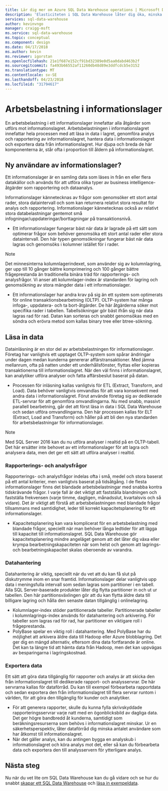 ```yaml
---
title: Lär dig mer om Azure SQL Data Warehouse operations | Microsoft Docs
description: 'Elasticiteten i SQL Data Warehouse låter dig öka, minska eller pausa beräkningskraft med hjälp av en glidande skala för informationslagerenheter (DWU:er). Den här artikeln förklarar måtten i informationslager och hur de relaterar till DWU:er. '
services: sql-data-warehouse
author: kevinvngo
manager: craigg-msft
ms.service: sql-data-warehouse
ms.topic: conceptual
ms.component: design
ms.date: 04/17/2018
ms.author: kevin
ms.reviewer: igorstan
ms.openlocfilehash: 21e1f687e152cf91bd32389e0d5aa0dabd463b2f
ms.sourcegitcommit: fa493b66552af11260db48d89e3ddfcdcb5e3152
ms.translationtype: MT
ms.contentlocale: sv-SE
ms.lasthandoff: 04/23/2018
ms.locfileid: "31794617"
---
```

# <a name="data-warehouse-workload"></a>Arbetsbelastning i informationslager
En arbetsbelastning i ett informationslager innefattar alla åtgärder som utförs mot informationslagret. Arbetsbelastningen i informationslagret innefattar hela processen med att läsa in data i lagret, genomföra analys och rapportering av informationslagret, hantera data i informationslagret och exportera data från informationslagret. Hur djupa och breda de här komponenterna är, står ofta i proportion till åldern på informationslagret.

## <a name="new-to-data-warehousing"></a>Ny användare av informationslager?
Ett informationslager är en samling data som läses in från en eller flera datakällor och används för att utföra olika typer av business intelligence-åtgärder som rapportering och dataanalys.

Informationslager kännetecknas av frågor som genomsöker ett stort antal rader, stora dataintervall och som kan returnera relativt stora resultat för analys och rapportering. Informationslager kännetecknas också av relativt stora databelastningar gentemot små infogningar/uppdateringar/borttagningar på transaktionsnivå.

* Ett informationslager fungerar bäst när data är lagrade på ett sätt som optimerar frågor som behöver genomsöka ett stort antal rader eller stora dataintervall. Den här typen genomsökningar fungerar bäst när data lagras och genomsöks i kolumner istället för i rader.

> [!NOTE]
> Det minnesinterna kolumnlagerindexet, som använder sig av kolumnlagring, ger upp till 10 gånger bättre komprimering och 100 gånger bättre frågeprestanda än traditionella binära träd för rapporterings- och analysfrågor. Vi anser att kolumnlager-index är standarden för lagring och genomsökning av stora mängder data i ett informationslager.
> 
> 

* Ett informationslager har andra krav på sig än ett system som optimerats för online transaktionsbearbetning (OLTP). OLTP-system har många infoga-, uppdatera- och ta bort-åtgärder. De här åtgärderna söker mot specifika rader i tabellen. Tabellsökningar gör bäst ifrån sig när data lagras rad för rad. Datan kan sorteras och snabbt genomsökas med en söndra och erövra metod som kallas binary tree eller btree-sökning.

## <a name="data-loading"></a>Läsa in data
Datainläsning är en stor del av arbetsbelastningen för informationslager. Företag har vanligtvis ett upptaget OLTP-system som spårar ändringar under dagen medan kunderna genererar affärstransaktioner. Med jämna mellanrum, ofta på natten under ett underhållsfönster, flyttas eller kopieras transaktionerna till informationslagret. När den väl finns i informationslagret, kan analytiker utföra analyser och fatta affärsbeslut baserat på datan.

* Processen för inläsning kallas vanligtvis för ETL (Extract, Transform, and Load). Data behöver vanligtvis omvandlas för att vara konsekvent med andra data i informationslagret. Förut använde företag sig av dedikerade ETL-servrar för att genomföra omvandlingarna. Nu med snabb, massivt parallell bearbetning, går det att först läsa in data i SQL Data Warehouse och sedan utföra omvandlingarna. Den här processen kallas för ELT (Extract, Load and Transform) och håller på att bli den nya standarden för arbetsbelastningar för informationslager.

> [!NOTE]
> Med SQL Server 2016 kan du nu utföra analyser i realtid på en OLTP-tabell. Det här ersätter inte behovet av ett informationslager för att lagra och analysera data, men det ger ett sätt att utföra analyser i realtid.
> 
> 

### <a name="reporting-and-analysis-queries"></a>Rapporterings- och analysfrågor
Rapporterings- och analysfrågor indelas ofta i små, medel och stora baserat på ett antal kriterier, men vanligtvis baserat på tidsåtgång. I de flesta informationslager finns det blandade arbetsbelastningar med snabba kontra tidskrävande frågor. I varje fall är det viktigt att fastställa blandningen och fastställa frekvensen (varje timme, dagligen, månadsslut, kvartalsvis och så vidare). Det är viktigt att förstå att arbetsbelastningen med blandade frågor tillsammans med samtidighet, leder till korrekt kapacitetsplanering för ett informationslager.

* Kapacitetsplanering kan vara komplicerat för en arbetsbelastning med blandade frågor, speciellt när man behöver långa ledtider för att lägga till kapacitet till informationslagret. SQL Data Warehouse gör kapacitetsplanering mindre angeläget genom att det låter dig växa eller krympa bearbetningskapaciteten när som helst och genom att lagrings- och bearbetningskapacitet skalas oberoende av varandra.

### <a name="data-management"></a>Datahantering
Datahantering är viktig, speciellt när du vet att du kan få slut på diskutrymme inom en snar framtid. Informationslager delar vanligtvis upp data i meningsfulla intervall som sedan lagras som partitioner i en tabell. Alla SQL Server-baserade produkter låter dig flytta partitioner in och ut ur tabellen. Den här partitionsväxlingen gör att du kan flytta äldre data till billigare lagring och hålla den senaste datan tillgänglig i onlinelagring.

* Kolumnlager-index stöder partitionerade tabeller. Partitionerade tabeller i kolumnlagrings-index används för datahantering och arkivering. För tabeller som lagras rad för rad, har partitioner en viktigare roll i frågeprestanda.  
* PolyBase spelar en viktig roll i datahantering. Med PolyBase har du möjlighet att arkivera äldre data till Hadoop eller Azure blobblagring.  Det ger dig en mängd alternativ, eftersom dina data fortfarande är online.  Det kan ta längre tid att hämta data från Hadoop, men det kan uppvägas av besparingarna i lagringskostnad.

### <a name="exporting-data"></a>Exportera data
Ett sätt att göra data tillgänglig för rapporter och analys är att skicka den från informationslagret till dedikerade rapport- och analysservrar. De här servrarna kallas för dataförråd. Du kan till exempel förbearbeta rapportdata och sedan exportera den från informationslagret till flera servrar runtom i världen, för att göra den tillgänglig för kunder och analytiker.

* För att generera rapporter, skulle du kunna fylla skrivskyddade rapporteringsservrar varje natt med en ögonblicksbild av dagliga data. Det ger högre bandbredd åt kunderna, samtidigt som beräkningsresurserna som behövs i informationslagret minskar. Ur en säkerhetsperspektiv, låter dataförråd dig minska antalet användare som har åtkomst till informationslagret.
* När det gäller analys, kan du antingen bygga en analyskub i informationslagret och köra analys mot det, eller så kan du förbearbeta data och exportera den till analysservern för ytterligare analys.

## <a name="next-steps"></a>Nästa steg
Nu när du vet lite om SQL Data Warehouse kan du gå vidare och se hur du snabbt [skapar ett SQL Data Warehouse][create a SQL Data Warehouse] och [läsa in exempeldata][load sample data].

<!--Image references-->

<!--Article references-->
[load sample data]: ./sql-data-warehouse-load-sample-databases.md
[create a SQL Data Warehouse]: ./sql-data-warehouse-get-started-provision.md

<!--MSDN references-->

<!--Other web references-->
